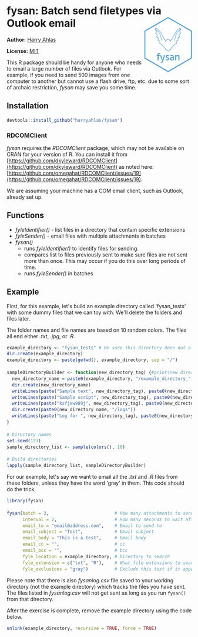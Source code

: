 # fysan: Batch send filetypes via Outlook email <img src="inst/figures/imgfile.png" align="right" height = 150/>

**Author:** [Harry Ahlas](http://harry.ahlas.com)

**License:** [MIT](https://opensource.org/licenses/MIT)

This R package should be handy for anyone who needs to email a large number of files via Outlook.  For example, if you need to send 500 images from one computer to another but cannot use a flash drive, ftp, etc. due to some sort of archaic restriction, *fysan* may save you some time.


## Installation

```r
devtools::install_github("harryahlas/fysan")
```

### RDCOMClient
*fysan* requires the *RDCOMClient* package, which may not be available on CRAN for your version of R. You can install it from [https://github.com/dkyleward/RDCOMClient](https://github.com/dkyleward/RDCOMClient) as noted here: [https://github.com/omegahat/RDCOMClient/issues/19](https://github.com/omegahat/RDCOMClient/issues/19).

We are assuming your machine has a COM email client, such as Outlook, already set up.

## Functions

- *fyleIdentifier()* - list files in a directory that contain specific extensions
- *fyleSender()* - email files with multiple attachments in batches
- *fysan()* 
  - runs *fyleIdentifier()* to identify files for sending. 
  - compares list to files previously sent to make sure files are not sent more than once.  This may occur if you do this over long periods of time.
  - runs *fyleSender()* in batches

## Example

First, for this example, let's build an example directory called 'fysan_tests' with some dummy files that we can toy with. We'll delete the folders and files later.  

The folder names and file names are based on 10 random colors.  The files all end either *.txt*, *.jpg*, or *.R*.  

```r
example_directory <- "fysan_tests" # Be sure this directory does not already exist!
dir.create(example_directory)
example_directory <- paste(getwd(), example_directory, sep = "/")

sampleDirectoryBuilder <- function(new_directory_tag) {#print(new_directory_tag)}
  new_directory_name = paste0(example_directory, "/example_directory_", new_directory_tag)
  dir.create(new_directory_name)
  writeLines(paste("Sample text", new_directory_tag), paste0(new_directory_name, "/text_file_", new_directory_tag, ".txt"))
  writeLines(paste("Sample script", new_directory_tag), paste0(new_directory_name, "/script_file_", new_directory_tag, ".R"))
  writeLines(paste("ksfjew989j", new_directory_tag), paste0(new_directory_name, "/image_", new_directory_tag, ".jpg"))
  dir.create(paste0(new_directory_name, "/logs"))
  writeLines(paste("Log for ", new_directory_tag), paste0(new_directory_name, "/logs/logs_", new_directory_tag, ".txt"))
}

# Directory names
set.seed(123)
sample_directory_list <- sample(colors(), 10)

# Build directories
lapply(sample_directory_list, sampleDirectoryBuilder)
```

For our example, let's say we want to email all the *.txt* and *.R* files from these folders, unless they have the word 'gray' in them. This code should do the trick.

``` r
library(fysan)

fysan(batch = 3,                         # How many attachments to send per email
      interval = 2,                      # How many seconds to wait after sending each email
      email_to = "email@address.com",    # Email to send to
      email_subject = "Test",            # Email subject
      email_body = "This is a test",     # Email body
      email_cc = "",                     # cc
      email_bcc = "",                    # bcc
      fyle_location = example_directory, # Directory to search 
      fyle_extension = c("txt", "R"),    # What file extensions to search for
      fyle_exclusions = "gray")          # Exclude this text if it appears anywhere in the filename

```

Please note that there is also *fysanlog.csv* file saved to your working directory (not the example directory) which tracks the files you have sent. The files listed in *fysanlog.csv* will not get sent as long as you run <code>fysan()</code> from that directory.

After the exercise is complete, remove the example directory using the code below. 

``` r
unlink(example_directory, recursive = TRUE, force = TRUE)
```
